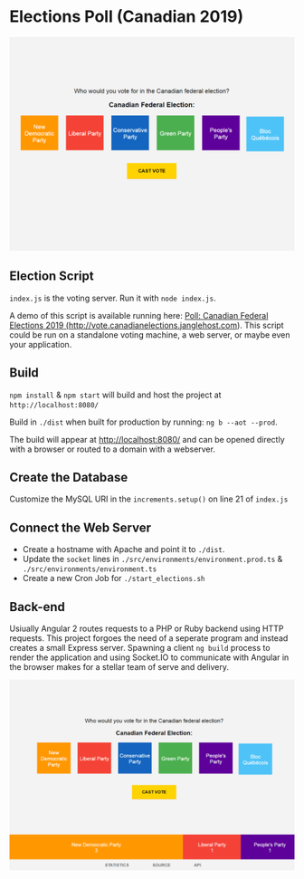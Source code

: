 # Elections Poll (Canadian 2019)

![N|Solid](https://raw.githubusercontent.com/bentbot/increments/master/screenshots/canadian_poll.png)

## Election Script

`index.js` is the voting server. Run it with `node index.js`.

A demo of this script is available running here: <a href="http://vote.canadianelections.janglehost.com/" target="_blank">Poll: Canadian Federal Elections 2019 (http://vote.canadianelections.janglehost.com)</a>. This script could be run on a standalone voting machine, a web server, or maybe even your application.

## Build

`npm install` & `npm start` will build and host the project at `http://localhost:8080/`
 
Build in `./dist` when built for production by running: `ng b --aot --prod`. 

The build will appear at <a href="http://localhost:8080/">http://localhost:8080/</a> and can be opened directly with a browser or routed to a domain with a webserver.

## Create the Database

Customize the MySQL URI in the `increments.setup()`  on line 21 of `index.js`

## Connect the Web Server

 - Create a hostname with Apache and point it to `./dist`. 
 - Update the `socket` lines in `./src/environments/environment.prod.ts` & `./src/environments/environment.ts`
 - Create a new Cron Job for `./start_elections.sh`

## Back-end

Usiually Angular 2 routes requests to a PHP or Ruby backend using HTTP requests. This project forgoes the need of a seperate program and instead creates a small Express server. Spawning a client `ng build` process to render the application and using Socket.IO to communicate with Angular in the browser makes for a stellar team of serve and delivery.

![N|Solid](https://raw.githubusercontent.com/bentbot/increments/master/screenshots/canadian_poll_results.png)
